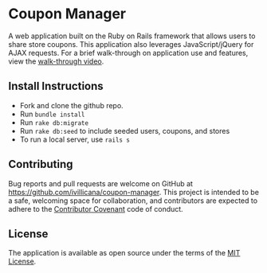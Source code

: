 # Coupon Manager
A web application built on the Ruby on Rails framework that allows users to share store coupons. This application also leverages JavaScript/jQuery for AJAX requests. For a brief walk-through on application use and features, view the [walk-through video](https://youtu.be/HRBJ6vq1Bcg).

## Install Instructions
- Fork and clone the github repo.
- Run `bundle install`
- Run `rake db:migrate`
- Run `rake db:seed` to include seeded users, coupons, and stores
- To run a local server, use `rails s`

## Contributing

Bug reports and pull requests are welcome on GitHub at https://github.com/ivillicana/coupon-manager. This project is intended to be a safe, welcoming space for collaboration, and contributors are expected to adhere to the [Contributor Covenant](http://contributor-covenant.org) code of conduct.

## License

The application is available as open source under the terms of the [MIT License](https://opensource.org/licenses/MIT).
